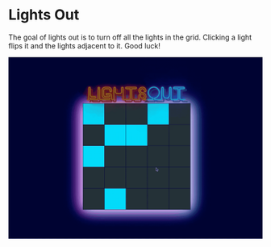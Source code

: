 # Lights Out

The goal of lights out is to turn off all the lights in the grid. Clicking a light flips it and the lights adjacent to it. Good luck!

![Lights Out Screenshot](../images/lights-out.gif)
